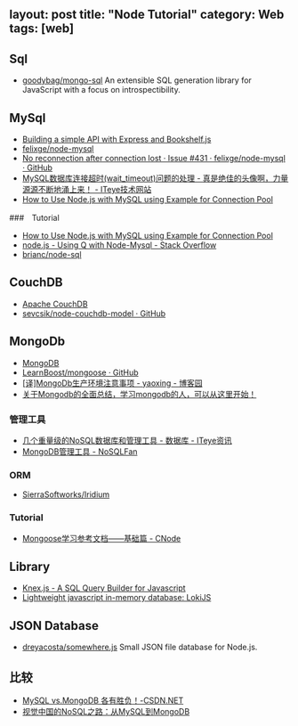 layout: post
title: "Node Tutorial"
category: Web
tags: [web]
--- 

## Sql

- [goodybag/mongo-sql](https://github.com/goodybag/mongo-sql) An extensible SQL generation library for JavaScript with a focus on introspectibility.

## MySql

- [Building a simple API with Express and Bookshelf.js](http://blog.ragingflame.co.za/2014/12/16/building-a-simple-api-with-express-and-bookshelfjs)
- [felixge/node-mysql](https://github.com/felixge/node-mysql)
- [No reconnection after connection lost · Issue #431 · felixge/node-mysql · GitHub](https://github.com/felixge/node-mysql/issues/431)
- [MySQL数据库连接超时(wait_timeout)问题的处理 - 真是绝佳的头像啊，力量源源不断地涌上来！ - ITeye技术网站](http://sarin.iteye.com/blog/580311/)
- [How to Use Node.js with MySQL using Example for Connection Pool](http://www.thegeekstuff.com/2014/01/mysql-nodejs-intro/)

###　Tutorial

- [How to Use Node.js with MySQL using Example for Connection Pool](http://www.thegeekstuff.com/2014/01/mysql-nodejs-intro/)
- [node.js - Using Q with Node-Mysql - Stack Overflow](http://stackoverflow.com/questions/21291305/using-q-with-node-mysql)
- [brianc/node-sql](https://github.com/brianc/node-sql)

## CouchDB

- [Apache CouchDB](http://couchdb.apache.org/)
- [sevcsik/node-couchdb-model · GitHub](https://github.com/sevcsik/node-couchdb-model)

## MongoDb

- [MongoDB](http://www.mongodb.org/)
- [LearnBoost/mongoose · GitHub](https://github.com/LearnBoost/mongoose)
- [[译]MongoDb生产环境注意事项 - yaoxing - 博客园](http://www.cnblogs.com/yaoxing/p/mongodb-production-notes.html)
- [关于Mongodb的全面总结，学习mongodb的人，可以从这里开始！](http://blog.csdn.net/jakenson/article/details/7060431)

### 管理工具

- [几个重量级的NoSQL数据库和管理工具 - 数据库 - ITeye资讯](http://www.iteye.com/news/22607-NoSQL-Redis-Cassandra-MongoDB)
- [MongoDB管理工具 - NoSQLFan](http://blog.nosqlfan.com/html/213.html)

### ORM

- [SierraSoftworks/Iridium](https://github.com/sierrasoftworks/iridium)

### Tutorial

- [Mongoose学习参考文档——基础篇 - CNode](http://cnodejs.org/topic/504b4924e2b84515770103dd)

## Library

- [Knex.js - A SQL Query Builder for Javascript](http://knexjs.org)
- [Lightweight javascript in-memory database: LokiJS](http://lokijs.org)

## JSON Database

- [dreyacosta/somewhere.js](https://github.com/dreyacosta/somewhere.js) Small JSON file database for Node.js.

## 比较

- [MySQL vs.MongoDB 各有胜负！-CSDN.NET](http://www.csdn.net/article/2012-09-06/2809618-mysql-vs-mongodb-complete)
- [视觉中国的NoSQL之路：从MySQL到MongoDB](http://www.programmer.com.cn/4199/)
